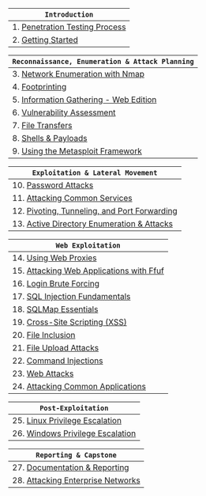 
|**`Introduction`**|
|---|
|1. [Penetration Testing Process](https://academy.hackthebox.com/module/details/90)|
|2. [Getting Started](https://academy.hackthebox.com/module/details/77)|

|**`Reconnaissance, Enumeration & Attack Planning`**|
|---|
|3. [Network Enumeration with Nmap](https://academy.hackthebox.com/module/details/19)|
|4. [Footprinting](https://academy.hackthebox.com/module/details/112)|
|5. [Information Gathering - Web Edition](https://academy.hackthebox.com/module/details/144)|
|6. [Vulnerability Assessment](https://academy.hackthebox.com/module/details/108)|
|7. [File Transfers](https://academy.hackthebox.com/module/details/24)|
|8. [Shells & Payloads](https://academy.hackthebox.com/module/details/115)|
|9. [Using the Metasploit Framework](https://academy.hackthebox.com/module/details/39)|

| **`Exploitation & Lateral Movement`** |
| ---- |
| 10. [Password Attacks](https://academy.hackthebox.com/module/details/147) |
| 11. [Attacking Common Services](https://academy.hackthebox.com/module/details/116) |
| 12. [Pivoting, Tunneling, and Port Forwarding](https://academy.hackthebox.com/module/details/158) |
| 13. [Active Directory Enumeration & Attacks](https://academy.hackthebox.com/module/details/143) |

|**`Web Exploitation`**|
|---|
|14. [Using Web Proxies](https://academy.hackthebox.com/module/details/110)|
|15. [Attacking Web Applications with Ffuf](https://academy.hackthebox.com/module/details/54)|
|16. [Login Brute Forcing](https://academy.hackthebox.com/module/details/57)|
|17. [SQL Injection Fundamentals](https://academy.hackthebox.com/module/details/33)|
|18. [SQLMap Essentials](https://academy.hackthebox.com/module/details/58)|
|19. [Cross-Site Scripting (XSS)](https://academy.hackthebox.com/module/details/103)|
|20. [File Inclusion](https://academy.hackthebox.com/module/details/23)|
|21. [File Upload Attacks](https://academy.hackthebox.com/module/details/136)|
|22. [Command Injections](https://academy.hackthebox.com/module/details/109)|
|23. [Web Attacks](https://academy.hackthebox.com/module/details/134)|
|24. [Attacking Common Applications](https://academy.hackthebox.com/module/details/113)|

|**`Post-Exploitation`**|
|---|
|25. [Linux Privilege Escalation](https://academy.hackthebox.com/module/details/51)|
|26. [Windows Privilege Escalation](https://academy.hackthebox.com/module/details/67)|

|**`Reporting & Capstone`**|
|---|
|27. [Documentation & Reporting](https://academy.hackthebox.com/module/details/162)|
|28. [Attacking Enterprise Networks](https://academy.hackthebox.com/module/details/163)|
